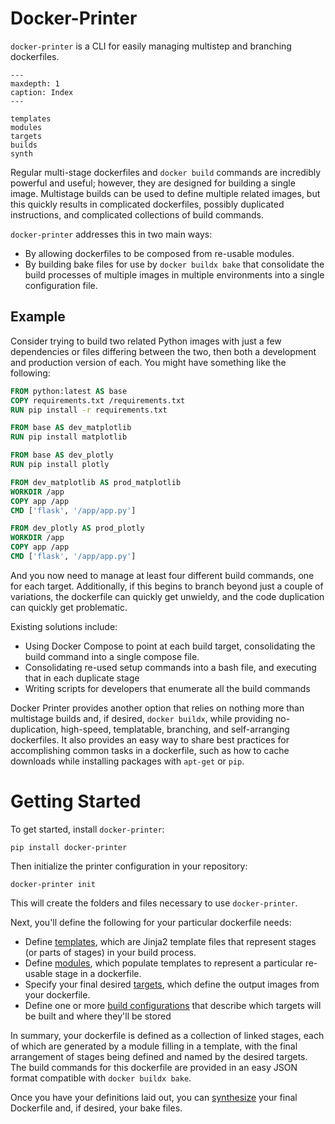 # Docker-Printer

`docker-printer` is a CLI for easily managing multistep and branching dockerfiles.

```{toctree}
---
maxdepth: 1
caption: Index
---

templates
modules
targets
builds
synth
```

Regular multi-stage dockerfiles and `docker build` commands are incredibly powerful and useful; however, they are designed for building a single image. Multistage builds can be used to define multiple related images, but this quickly results in complicated dockerfiles, possibly duplicated instructions, and complicated collections of build commands.

`docker-printer` addresses this in two main ways:
- By allowing dockerfiles to be composed from re-usable modules.
- By building bake files for use by `docker buildx bake` that consolidate the build processes of multiple images in multiple environments into a single configuration file.

## Example

Consider trying to build two related Python images with just a few dependencies or files differing between the two, then both a development and production version of each. You might have something like the following:

```dockerfile
FROM python:latest AS base
COPY requirements.txt /requirements.txt
RUN pip install -r requirements.txt

FROM base AS dev_matplotlib
RUN pip install matplotlib

FROM base AS dev_plotly
RUN pip install plotly

FROM dev_matplotlib AS prod_matplotlib
WORKDIR /app
COPY app /app
CMD ['flask', '/app/app.py']

FROM dev_plotly AS prod_plotly
WORKDIR /app
COPY app /app
CMD ['flask', '/app/app.py']
```

And you now need to manage at least four different build commands, one for each target. Additionally, if this begins to branch beyond just a couple of variations, the dockerfile can quickly get unwieldy, and the code duplication can quickly get problematic.

Existing solutions include:
- Using Docker Compose to point at each build target, consolidating the build command into a single compose file.
- Consolidating re-used setup commands into a bash file, and executing that in each duplicate stage
- Writing scripts for developers that enumerate all the build commands

Docker Printer provides another option that relies on nothing more than multistage builds and, if desired, `docker buildx`, while providing no-duplication, high-speed, templatable, branching, and self-arranging dockerfiles. It also provides an easy way to share best practices for accomplishing common tasks in a dockerfile, such as how to cache downloads while installing packages with `apt-get` or `pip`.

# Getting Started

To get started, install `docker-printer`:

```
pip install docker-printer
```

Then initialize the printer configuration in your repository:

```
docker-printer init
```

This will create the folders and files necessary to use `docker-printer`.

Next, you'll define the following for your particular dockerfile needs:
- Define [templates](Templates), which are Jinja2 template files that represent stages (or parts of stages) in your build process.
- Define [modules](Modules), which populate templates to represent a particular re-usable stage in a dockerfile.
- Specify your final desired [targets](Targets), which define the output images from your dockerfile.
- Define one or more [build configurations](Builds) that describe which targets will be built and where they'll be stored

In summary, your dockerfile is defined as a collection of linked stages, each of which are generated by a module filling in a template, with the final arrangement of stages being defined and named by the desired targets. The build commands for this dockerfile are provided in an easy JSON format compatible with `docker buildx bake`.

Once you have your definitions laid out, you can [synthesize](Synthesize) your final Dockerfile and, if desired, your bake files.
